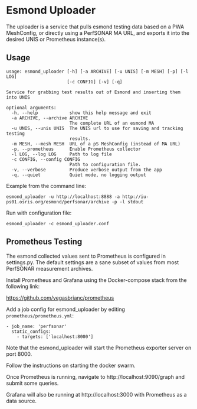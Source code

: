 # Esmond Uploader

The uploader is a service that pulls esmond testing data based on a PWA
MeshConfig, or directly using a PerfSONAR MA URL, and exports it into the
desired UNIS or Prometheus instance(s).

## Usage
```
usage: esmond_uploader [-h] [-a ARCHIVE] [-u UNIS] [-m MESH] [-p] [-l LOG]
                       [-c CONFIG] [-v] [-q]

Service for grabbing test results out of Esmond and inserting them into UNIS

optional arguments:
  -h, --help            show this help message and exit
  -a ARCHIVE, --archive ARCHIVE
                        The complete URL of an esmond MA
  -u UNIS, --unis UNIS  The UNIS url to use for saving and tracking testing
                        results.
  -m MESH, --mesh MESH  URL of a pS MeshConfig (instead of MA URL)
  -p, --prometheus      Enable Prometheus collector
  -l LOG, --log LOG     Path to log file
  -c CONFIG, --config CONFIG
                        Path to configuration file.
  -v, --verbose         Produce verbose output from the app
  -q, --quiet           Quiet mode, no logging output

```

Example from the command line:
```
esmond_uploader -u http://localhost:8888 -a http://iu-ps01.osris.org/esmond/perfsonar/archive -p -l stdout
```

Run with configuration file:
```
esmond_uploader -c esmond_uploader.conf
```

## Prometheus Testing

The esmond collected values sent to Prometheus is configured in settings.py.
The default settings are a sane subset of values from most PerfSONAR measurement
archives.

Install Prometheus and Grafana using the Docker-compose stack from the following
link:

https://github.com/vegasbrianc/prometheus

Add a job config for esmond_uploader by editing `prometheus/prometheus.yml`:

```
- job_name: 'perfsonar'
  static_configs:
    - targets: ['localhost:8000']
```

Note that the esmond_uploader will start the Prometheus exporter server on port
8000.

Follow the instructions on starting the docker swarm.

Once Prometheus is running, navigate to http://localhost:9090/graph and submit
some queries.

Grafana will also be running at http://localhost:3000 with Prometheus as a data
source.
